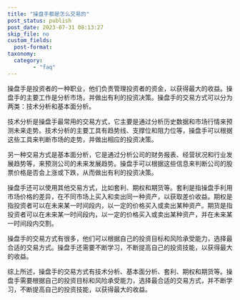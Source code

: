 ```yaml
---
title: "操盘手都是怎么交易的"
post_status: publish
post_date: 2023-07-31 08:13:27
skip_file: no
custom_fields: 
  post-format: 
taxonomy:
  category:
        - "faq"
---
```


操盘手是投资者的一种职业，他们负责管理投资者的资金，以获得最大的收益。操盘手的主要工作是分析市场，并做出有利的投资决策。操盘手的交易方式可以分为两类：技术分析和基本面分析。

技术分析是操盘手最常用的交易方式，它主要是通过分析历史数据和市场行情来预测未来走势。技术分析的主要工具有趋势线、支撑位和阻力位等，操盘手可以根据这些工具来判断市场的走势，并做出相应的投资决策。

另一种交易方式是基本面分析，它是通过分析公司的财务报表、经营状况和行业发展趋势等，来预测公司的未来发展趋势。操盘手可以根据这些信息来判断公司的股票价格是否会上涨或下跌，从而做出有利的投资决策。

操盘手还可以使用其他交易方式，比如套利、期权和期货等。套利是指操盘手利用市场价格的差异，在不同市场上买入和卖出同一种资产，以获取差价收益。期权是指投资者可以在未来某一时间段内，以一定的价格买入或卖出某种资产。期货是指投资者可以在未来某一时间段内，以一定的价格买入或卖出某种资产，并在未来某一时间段内交割。

操盘手的交易方式有很多，他们可以根据自己的投资目标和风险承受能力，选择最合适的交易方式。操盘手还需要不断学习，不断提高自己的投资技能，以获得最大的收益。

综上所述，操盘手的交易方式有技术分析、基本面分析、套利、期权和期货等。操盘手需要根据自己的投资目标和风险承受能力，选择最合适的交易方式，并不断学习，不断提高自己的投资技能，以获得最大的收益。
